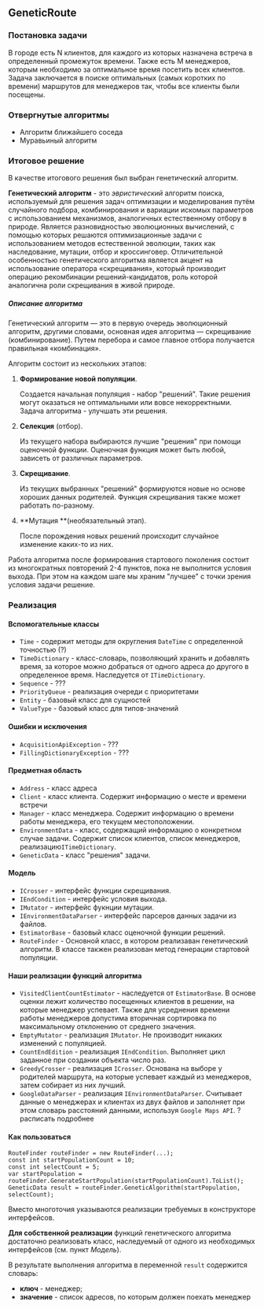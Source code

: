 ## GeneticRoute

### Постановка задачи

В городе есть N клиентов, для каждого из которых назначена встреча в определенный промежуток времени. Также есть M менеджеров, которым необходимо за оптимальное время посетить всех клиентов. Задача заключается в поиске оптимальных (самых коротких по времени) маршрутов для менеджеров так, чтобы все клиенты были посещены.

### Отвергнутые алгоритмы

- Алгоритм ближайшего соседа
- Муравьиный алгоритм

### Итоговое решение

В качестве итогового решения был выбран генетический алгоритм.

**Генетический алгоритм** - это *эвристический* алгоритм поиска, используемый для решения задач оптимизации и моделирования  путём случайного подбора, комбинирования и вариации искомых параметров с использованием механизмов, аналогичных естественному отбору в природе. Является разновидностью эволюционных вычислений, с помощью которых решаются оптимизационные задачи с использованием методов естественной эволюции, таких как наследование, мутации, отбор и кроссинговер. Отличительной особенностью генетического алгоритма является акцент на  использование оператора «скрещивания», который производит операцию  рекомбинации решений-кандидатов, роль которой аналогична роли  скрещивания в живой природе. 

##### Описание алгоритма

Генетический алгоритм — это в первую очередь эволюционный алгоритм,  другими словами, основная идея алгоритма — скрещивание  (комбинирование). Путем перебора и самое главное отбора получается правильная «комбинация».  

Алгоритм состоит из нескольких этапов:

1. **Формирование новой популяции**. 

   Создается начальная популяция - набор "решений". Такие решения могут оказаться не оптимальными или вовсе некорректными. Задача алгоритма - улучшать эти решения.

2. **Селекция** (отбор).

   Из текущего набора выбираются лучшие "решения" при помощи оценочной функции. Оценочная функция может быть любой, зависеть от различных параметров.

3. **Скрещивание**. 

   Из текущих выбранных "решений" формируются новые но основе хороших данных родителей. Функция скрещивания также может работать по-разному.

4. **Мутация **(необязательный этап).

   После порождения новых решений происходит случайное изменение каких-то из них.

Работа алгоритма после формирования стартового поколения состоит из многократных повторений 2-4 пунктов, пока не выполнится условия выхода. При этом на каждом шаге мы храним "лучшее" с точки зрения условия задачи решение.

### Реализация

#### Вспомогательные классы

* `Time` -  содержит методы для округления `DateTime` с определенной точностью (?)
* `TimeDictionary` - класс-словарь, позволяющий хранить и добавлять время, за которое можно добраться от одного адреса до другого в определенное время. Наследуется от `ITimeDictionary`.
* `Sequence` - ???
* `PriorityQueue` - реализация очереди с приоритетами
* `Entity` - базовый класс для сущностей 
* `ValueType` - базовый класс для типов-значений

#### Ошибки и исключения

* `AcquisitionApiException` - ???
* `FillingDictionaryException` - ???

#### Предметная область

* `Address` - класс адреса
* `Client` - класс клиента. Содержит информацию о месте и времени встречи
* `Manager` - класс менеджера. Содержит информацию о времени работы менеджера, его текущем местоположении.
* `EnvironmentData` - класс, содержащий информацию о конкретном случае задачи. Содержит список клиентов, список менеджеров,  реализацию`ITimeDictionary`.
* `GeneticData` - класс "решения" задачи.

#### Модель

* `ICrosser` -  интерфейс функции скрещивания.
* `IEndCondition` - интерфейс условия выхода.
* `IMutator` - интерфейс фукнции мутации.
* `IEnvironmentDataParser` - интерфейс парсеров данных задачи из файлов.
* `EstimatorBase` - базовый класс оценочной функции решений.
* `RouteFinder` - Основной класс, в котором реализаван генетический алгоритм. В классе такжен реализован метод генерации стартовой популяции.

#### Наши реализации функций алгоритма

* `VisitedClientCountEstimator` - наследуется от `EstimatorBase`. В основе оценки лежит количество посещенных клиентов в решении, на которые менеджер успевает. Также для усреднения времени работы менеджеров допустима вторичная сортировка по максимальному отклонению от среднего значения.
* `EmptyMutator` - реализация `IMutator`. Не производит никаких изменений с популяцией.
* `CountEndEdition` - реализация `IEndCondition`. Выполняет цикл заданное при создании объекта число раз.
* `GreedyCrosser` - реализация `ICrosser`. Основана на выборе у родителей маршрута, на которые успевает каждый из менеджеров, затем собирает из них лучший.
* `GoogleDataParser` - реализация `IEnvironmentDataParser`. Считывает данные о менеджерах и клиентах из двух файлов и заполняет при этом словарь расстояний данными, используя `Google Maps API`. ? расписать подробнее

#### Как пользоваться

```
RouteFinder routeFinder = new RouteFinder(...);
const int startPopulationCount = 10;
const int selectCount = 5;
var startPopulation = routeFinder.GenerateStartPopulation(startPopulationCount).ToList();
GeneticData result = routeFinder.GeneticAlgorithm(startPopulation, selectCount);
```

Вместо многоточия указываются реализации требуемых в конструкторе интерфейсов.

**Для собственной реализации** функций генетического алгоритма достаточно реализовать класс, наследуемый от одного из необходимых интерфейсов (см. пункт _Модель_).

В результате выполнения алгоритма в переменной `result` содержится словарь:

* **ключ** - менеджер; 
* **значение** - список адресов, по которым должен поехать менеджер